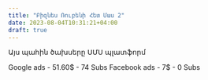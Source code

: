 ```yaml
---
title: "Բիզնես Ռուբենի Հետ Մաս 2"
date: 2023-08-04T10:31:21+04:00
draft: true
---
```


Այս պահին ծախսերը ՍՄՍ պլատֆորմ

Google ads   - 51.60$ - 74 Subs
Facebook ads - 7$ -      0 Subs


